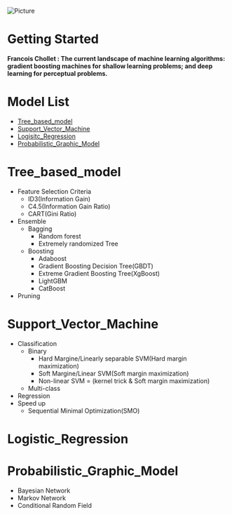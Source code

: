 ![Picture](https://github.com/pku-H2R/Model-Selection/blob/master/Picture/machine_learning.png)
# Getting Started 

**Francois Chollet  :  The current landscape of machine learning algorithms: gradient boosting machines for shallow learning problems; and deep learning for perceptual problems.**
  
  
# Model List
* [Tree_based_model](#Tree_based_model)
* [Support_Vector_Machine](#Support_Vector_Machine)
* [Logisitc_Regression](#Logistic_Regression)
* [Probabilistic_Graphic_Model](#Probabilistic_Graphic_Model)



# Tree_based_model
  
  * Feature Selection Criteria
    * ID3(Information Gain)
    * C4.5(Information Gain Ratio)
    * CART(Gini Ratio)
  * Ensemble
    * Bagging
      * Random forest
      * Extremely randomized Tree
    * Boosting
      * Adaboost
      * Gradient Boosting Decision Tree(GBDT)
      * Extreme Gradient Boosting Tree(XgBoost)
      * LightGBM
      * CatBoost
  * Pruning

# Support_Vector_Machine
  * Classification
      * Binary
        * Hard Margine/Linearly separable SVM(Hard margin maximization)
        * Soft Margine/Linear SVM(Soft margin maximization)
        * Non-linear SVM = (kernel trick & Soft margin maximization)
      * Multi-class
  * Regression
  * Speed up
      * Sequential Minimal Optimization(SMO)
  
 # Logistic_Regression 
 
 # Probabilistic_Graphic_Model
   * Bayesian Network
   * Markov Network
   * Conditional Random Field
  

